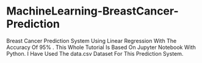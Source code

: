# MachineLearning-BreastCancer-Prediction
Breast Cancer  Prediction System Using Linear Regression With The Accuracy Of 95% . This Whole Tutorial Is Based On Jupyter Notebook With Python. I Have Used The data.csv Dataset For This Prediction System.
